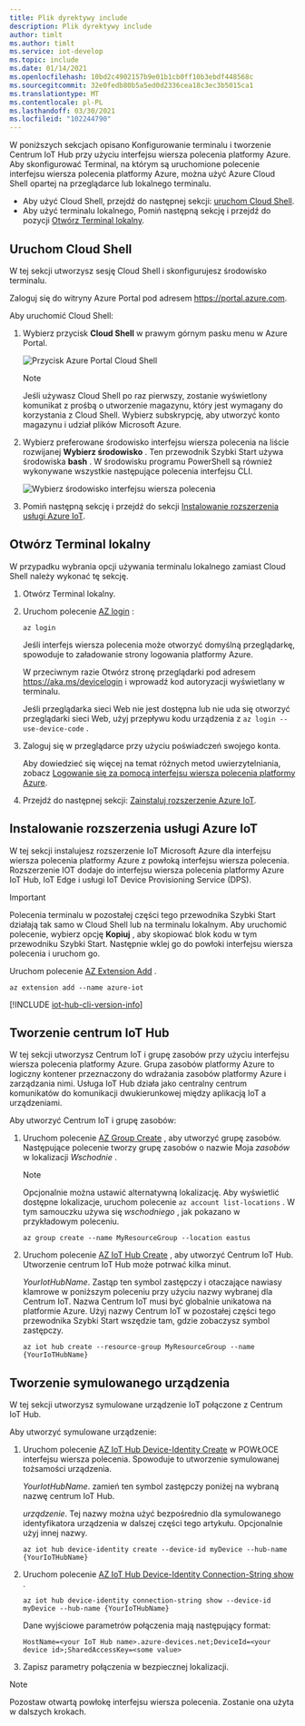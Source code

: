 ```yaml
---
title: Plik dyrektywy include
description: Plik dyrektywy include
author: timlt
ms.author: timlt
ms.service: iot-develop
ms.topic: include
ms.date: 01/14/2021
ms.openlocfilehash: 10bd2c4902157b9e01b1cb0ff10b3ebdf448568c
ms.sourcegitcommit: 32e0fedb80b5a5ed0d2336cea18c3ec3b5015ca1
ms.translationtype: MT
ms.contentlocale: pl-PL
ms.lasthandoff: 03/30/2021
ms.locfileid: "102244790"
---
```

W poniższych sekcjach opisano Konfigurowanie terminalu i tworzenie Centrum IoT Hub przy użyciu interfejsu wiersza polecenia platformy Azure. Aby skonfigurować Terminal, na którym są uruchomione polecenie interfejsu wiersza polecenia platformy Azure, można użyć Azure Cloud Shell opartej na przeglądarce lub lokalnego terminalu.
* Aby użyć Cloud Shell, przejdź do następnej sekcji: [uruchom Cloud Shell](#launch-the-cloud-shell). 
* Aby użyć terminalu lokalnego, Pomiń następną sekcję i przejdź do pozycji [Otwórz Terminal lokalny](#open-a-local-terminal).

## <a name="launch-the-cloud-shell"></a>Uruchom Cloud Shell
W tej sekcji utworzysz sesję Cloud Shell i skonfigurujesz środowisko terminalu.

Zaloguj się do witryny Azure Portal pod adresem https://portal.azure.com.  

Aby uruchomić Cloud Shell:

1. Wybierz przycisk **Cloud Shell** w prawym górnym pasku menu w Azure Portal. 

    ![Przycisk Azure Portal Cloud Shell](media/iot-hub-include-create-hub-cli/cloud-shell-button.png)

    > [!NOTE]
    > Jeśli używasz Cloud Shell po raz pierwszy, zostanie wyświetlony komunikat z prośbą o utworzenie magazynu, który jest wymagany do korzystania z Cloud Shell.  Wybierz subskrypcję, aby utworzyć konto magazynu i udział plików Microsoft Azure. 

2. Wybierz preferowane środowisko interfejsu wiersza polecenia na liście rozwijanej **Wybierz środowisko** . Ten przewodnik Szybki Start używa środowiska **bash** . W środowisku programu PowerShell są również wykonywane wszystkie następujące polecenia interfejsu CLI. 

    ![Wybierz środowisko interfejsu wiersza polecenia](media/iot-hub-include-create-hub-cli/cloud-shell-environment.png)

3. Pomiń następną sekcję i przejdź do sekcji [Instalowanie rozszerzenia usługi Azure IoT](#install-the-azure-iot-extension). 

## <a name="open-a-local-terminal"></a>Otwórz Terminal lokalny
W przypadku wybrania opcji używania terminalu lokalnego zamiast Cloud Shell należy wykonać tę sekcję.  

1. Otwórz Terminal lokalny.
1. Uruchom polecenie [AZ login](/cli/azure/reference-index#az_login) :

   ```azurecli
   az login
   ```

    Jeśli interfejs wiersza polecenia może otworzyć domyślną przeglądarkę, spowoduje to załadowanie strony logowania platformy Azure.

    W przeciwnym razie Otwórz stronę przeglądarki pod adresem https://aka.ms/devicelogin i wprowadź kod autoryzacji wyświetlany w terminalu.

    Jeśli przeglądarka sieci Web nie jest dostępna lub nie uda się otworzyć przeglądarki sieci Web, użyj przepływu kodu urządzenia z `az login --use-device-code` .

1. Zaloguj się w przeglądarce przy użyciu poświadczeń swojego konta.

    Aby dowiedzieć się więcej na temat różnych metod uwierzytelniania, zobacz [Logowanie się za pomocą interfejsu wiersza polecenia platformy Azure]( /cli/azure/authenticate-azure-cli ).

1. Przejdź do następnej sekcji: [Zainstaluj rozszerzenie Azure IoT](#install-the-azure-iot-extension). 

## <a name="install-the-azure-iot-extension"></a>Instalowanie rozszerzenia usługi Azure IoT
W tej sekcji instalujesz rozszerzenie IoT Microsoft Azure dla interfejsu wiersza polecenia platformy Azure z powłoką interfejsu wiersza polecenia. Rozszerzenie IOT dodaje do interfejsu wiersza polecenia platformy Azure IoT Hub, IoT Edge i usługi IoT Device Provisioning Service (DPS).

> [!IMPORTANT]
> Polecenia terminalu w pozostałej części tego przewodnika Szybki Start działają tak samo w Cloud Shell lub na terminalu lokalnym. Aby uruchomić polecenie, wybierz opcję **Kopiuj** , aby skopiować blok kodu w tym przewodniku Szybki Start. Następnie wklej go do powłoki interfejsu wiersza polecenia i uruchom go.

Uruchom polecenie [AZ Extension Add](/cli/azure/extension#az-extension-add) . 

   ```azurecli
   az extension add --name azure-iot
   ```
[!INCLUDE [iot-hub-cli-version-info](iot-hub-cli-version-info.md)]

## <a name="create-an-iot-hub"></a>Tworzenie centrum IoT Hub
W tej sekcji utworzysz Centrum IoT i grupę zasobów przy użyciu interfejsu wiersza polecenia platformy Azure.  Grupa zasobów platformy Azure to logiczny kontener przeznaczony do wdrażania zasobów platformy Azure i zarządzania nimi. Usługa IoT Hub działa jako centralny centrum komunikatów do komunikacji dwukierunkowej między aplikacją IoT a urządzeniami. 

Aby utworzyć Centrum IoT i grupę zasobów:

1. Uruchom polecenie [AZ Group Create](/cli/azure/group#az-group-create) , aby utworzyć grupę zasobów. Następujące polecenie tworzy grupę zasobów o nazwie Moja *zasobów* w lokalizacji *Wschodnie* . 
    >[!NOTE]
    > Opcjonalnie można ustawić alternatywną lokalizację. Aby wyświetlić dostępne lokalizacje, uruchom polecenie `az account list-locations` . W tym samouczku używa się *wschodniego* , jak pokazano w przykładowym poleceniu. 

    ```azurecli
    az group create --name MyResourceGroup --location eastus
    ```

1. Uruchom polecenie [AZ IoT Hub Create](/cli/azure/iot/hub#az-iot-hub-create) , aby utworzyć Centrum IoT Hub. Utworzenie centrum IoT Hub może potrwać kilka minut. 

    *YourIotHubName*. Zastąp ten symbol zastępczy i otaczające nawiasy klamrowe w poniższym poleceniu przy użyciu nazwy wybranej dla Centrum IoT. Nazwa Centrum IoT musi być globalnie unikatowa na platformie Azure. Użyj nazwy Centrum IoT w pozostałej części tego przewodnika Szybki Start wszędzie tam, gdzie zobaczysz symbol zastępczy.

    ```azurecli
    az iot hub create --resource-group MyResourceGroup --name {YourIoTHubName}
    ```

## <a name="create-a-simulated-device"></a>Tworzenie symulowanego urządzenia
W tej sekcji utworzysz symulowane urządzenie IoT połączone z Centrum IoT Hub. 

Aby utworzyć symulowane urządzenie:
1. Uruchom polecenie [AZ IoT Hub Device-Identity Create](/cli/azure/ext/azure-iot/iot/hub/device-identity#ext-azure-iot-az-iot-hub-device-identity-create) w POWŁOCE interfejsu wiersza polecenia. Spowoduje to utworzenie symulowanej tożsamości urządzenia. 

    *YourIotHubName*. zamień ten symbol zastępczy poniżej na wybraną nazwę centrum IoT Hub. 

    *urządzenie*. Tej nazwy można użyć bezpośrednio dla symulowanego identyfikatora urządzenia w dalszej części tego artykułu. Opcjonalnie użyj innej nazwy. 

    ```azurecli
    az iot hub device-identity create --device-id myDevice --hub-name {YourIoTHubName} 
    ```

1.  Uruchom polecenie [AZ IoT Hub Device-Identity Connection-String show](/cli/azure/ext/azure-iot/iot/hub/device-identity/connection-string#ext_azure_iot_az_iot_hub_device_identity_connection_string_show) . 

    ```azurecli
    az iot hub device-identity connection-string show --device-id myDevice --hub-name {YourIoTHubName}
    ```

    Dane wyjściowe parametrów połączenia mają następujący format:

    ```Output
    HostName=<your IoT Hub name>.azure-devices.net;DeviceId=<your device id>;SharedAccessKey=<some value>
    ```

1. Zapisz parametry połączenia w bezpiecznej lokalizacji. 

> [!NOTE]
> Pozostaw otwartą powłokę interfejsu wiersza polecenia. Zostanie ona użyta w dalszych krokach.
